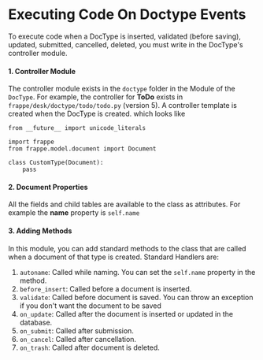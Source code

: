 <!-- add-breadcrumbs -->
# Executing Code On Doctype Events

To execute code when a DocType is inserted, validated (before saving), updated, submitted, cancelled, deleted, you must write in the DocType's controller module.

#### 1. Controller Module

The controller module exists in the `doctype` folder in the Module of the `DocType`. For example, the controller for **ToDo** exists in `frappe/desk/doctype/todo/todo.py` (version 5). A controller template is created when the DocType is created. which looks like

    from __future__ import unicode_literals

    import frappe
    from frappe.model.document import Document

    class CustomType(Document):
        pass

#### 2. Document Properties

All the fields and child tables are available to the class as attributes. For example the **name** property is `self.name`

#### 3. Adding Methods

In this module, you can add standard methods to the class that are called when a document of that type is created. Standard Handlers are:

1. `autoname`: Called while naming. You can set the `self.name` property in the method.
1. `before_insert`: Called before a document is inserted.
1. `validate`: Called before document is saved. You can throw an exception if you don't want the document to be saved
1. `on_update`: Called after the document is inserted or updated in the database.
1. `on_submit`: Called after submission.
1. `on_cancel`: Called after cancellation.
1. `on_trash`: Called after document is deleted.
